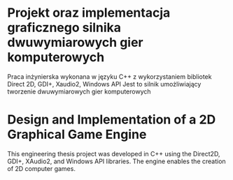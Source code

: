# Projekt oraz implementacja graficznego silnika dwuwymiarowych gier komputerowych
Praca inżynierska wykonana w języku C++ z wykorzystaniem bibliotek Direct 2D, GDI+, Xaudio2, Windows API
Jest to silnik umożliwiający tworzenie dwuwymiarowych gier komputerowych

# Design and Implementation of a 2D Graphical Game Engine
This engineering thesis project was developed in C++ using the Direct2D, GDI+, XAudio2, and Windows API libraries.
The engine enables the creation of 2D computer games.
